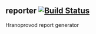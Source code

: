 ## reporter [![Build Status](https://travis-ci.org/Hranoprovod/reporter.svg)](https://travis-ci.org/Hranoprovod/reporter)


Hranoprovod report generator
